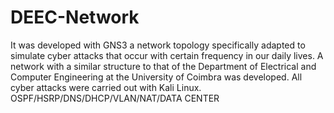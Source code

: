 # DEEC-Network
It was developed with GNS3 a network topology specifically adapted to simulate cyber attacks that occur with certain frequency in our daily lives.
A network with a similar structure to that of the Department of Electrical and Computer Engineering at the University of Coimbra was developed.
All cyber attacks were carried out with Kali Linux.
OSPF/HSRP/DNS/DHCP/VLAN/NAT/DATA CENTER
